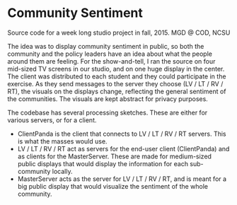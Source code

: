# Community Sentiment
Source code for a week long studio project in fall, 2015. 
MGD @ COD, NCSU

The idea was to display community sentiment in public, so both the community and the policy leaders have an idea about what the people around them are feeling. For the show-and-tell, I ran the source on four mid-sized TV screens in our studio, and on one huge display in the center. The client was distributed to each student and they could participate in the exercise. As they send messages to the server they choose (LV / LT / RV / RT), the visuals on the displays change, reflecting the general sentiment of the communities. The visuals are kept abstract for privacy purposes.

The codebase has several processing sketches. These are either for various servers, or for a client.
- ClientPanda is the client that connects to LV / LT / RV / RT servers. This is what the masses would use.
- LV / LT / RV / RT act as servers for the end-user client (ClientPanda) and as clients for the MasterServer. These are made for medium-sized public displays that would display the information for each sub-community locally.
- MasterServer acts as the server for LV / LT / RV / RT, and is meant for a big public display that would visualize the sentiment of the whole community.
